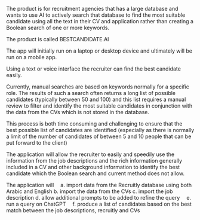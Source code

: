 The product is for recruitment agencies that has a large database and wants to
use AI to actively search that database to find the most suitable candidate using all the text in their CV and application rather than creating a Boolean search of one or more keywords.

The product is called BESTCANDIDATE.AI

The app will initially run on a laptop or desktop device and ultimately will be run on a mobile app.

Using a text or voice interface the recruiter can find the best candidate easily.

Currently, manual searches are based on keywords normally for a specific role. The results of such a search often returns a long list of possible candidates (typically between 50 and 100) and this list requires a manual review to filter and identify the most suitable candidates in conjunction with the data from the CVs which is not stored in the database.

This process is both time consuming and challenging to ensure that the best possible list of candidates are identified (especially as there is normally a limit of the number of candidates of between 5 and 10 people that can be put forward to the client)

The application will allow the recruiter to easily and speedily use the information from the job descriptions and the rich information generally included in a CV and other background information to identify the best candidate which the Boolean search and current method does not allow.

The application will
 a. import data from the Recruitly database using both Arabic and English
    b. import the data from the CVs
    c. import the job description
    d. allow additional prompts to be added to refine the query
 e. run a query on ChatGPT
 f. produce a list of candidates based on the best match between the job descriptions, recruitly and CVs


